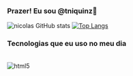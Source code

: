 ### Prazer! Eu sou @tniquinz👋


![nicolas GitHub stats](https://github-readme-stats.vercel.app/api?username=tniquinz&show_icons=true&theme=tokyonight)
[![Top Langs](https://github-readme-stats.vercel.app/api/top-langs/?username=tniquinz&langs_count=8)](https://github.com/anuraghazra/github-readme-stats)

### Tecnologias que eu uso no meu dia

<div style="display: inline_block"></br>
<img align="center" alt="html5" src="https://img.shields.io/badge/Python-3776AB?style=for-the-badge&logo=python&logoColor=white"&gt;


</div>
